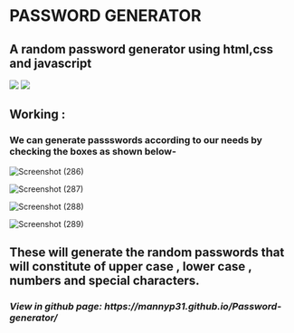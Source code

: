 # PASSWORD GENERATOR 
## A random password generator using html,css and javascript 
 <img src="https://img.shields.io/badge/Frontend:-HTML & CSS-5555ff">  <img src="https://img.shields.io/badge/Backend:- Javascript-E32800"> 

## Working :
### We can generate passswords according to our needs by checking the boxes as shown below-

![Screenshot (286)](https://user-images.githubusercontent.com/76945004/136378518-349cbe55-48f0-40ea-963d-7d716d98617a.png)

![Screenshot (287)](https://user-images.githubusercontent.com/76945004/136378540-df8fcfb8-967c-45fb-91ea-f69cd3e127f5.png)

![Screenshot (288)](https://user-images.githubusercontent.com/76945004/136378547-9c03e586-525b-4ce4-8d2f-be4d8296fc9c.png)

![Screenshot (289)](https://user-images.githubusercontent.com/76945004/136378564-83ad8480-9f4a-491a-bc7b-ab81b18090b5.png)

## These will generate the random passwords that will constitute of upper case , lower case , numbers and special characters.

<h3><b><i>View in github page: https://mannyp31.github.io/Password-generator/</i></b></h3>
